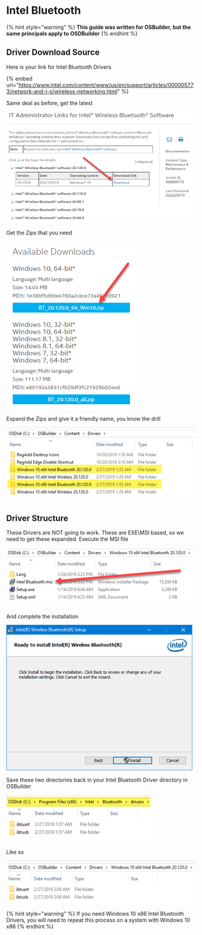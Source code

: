 # Intel Bluetooth

{% hint style="warning" %}
**This guide was written for OSBuilder, but the same principals apply to OSDBuilder**
{% endhint %}

## Driver Download Source

Here is your link for Intel Bluetooth Drivers

{% embed url="https://www.intel.com/content/www/us/en/support/articles/000005773/network-and-i-o/wireless-networking.html" %}

Same deal as before, get the latest

![](../../../../../.gitbook/assets/image%20%2846%29.png)

Get the Zips that you need

![](../../../../../.gitbook/assets/image%20%28169%29.png)

Expand the Zips and give it a friendly name, you know the drill

![](../../../../../.gitbook/assets/image%20%28175%29.png)

## 

## Driver Structure

These Drivers are NOT going to work.  These are EXE\MSI based, so we need to get these expanded.  Execute the MSI file

![](../../../../../.gitbook/assets/image%20%2889%29.png)

And complete the installation

![](../../../../../.gitbook/assets/image%20%2862%29.png)

Save these two directories back in your Intel Bluetooth Driver directory in OSBuilder

![](../../../../../.gitbook/assets/image%20%28119%29.png)

Like so

![](../../../../../.gitbook/assets/image%20%28184%29.png)

{% hint style="warning" %}
If you need Windows 10 x86 Intel Bluetooth Drivers, you will need to repeat this process on a system with Windows 10 x86
{% endhint %}

